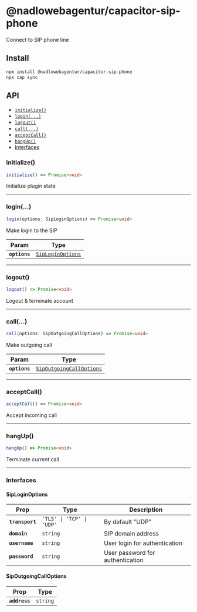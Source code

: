 # @nadlowebagentur/capacitor-sip-phone

Connect to SIP phone line

## Install

```bash
npm install @nadlowebagentur/capacitor-sip-phone
npx cap sync
```

## API

<docgen-index>

- [`initialize()`](#initialize)
- [`login(...)`](#login)
- [`logout()`](#logout)
- [`call(...)`](#call)
- [`acceptCall()`](#acceptcall)
- [`hangUp()`](#hangup)
- [Interfaces](#interfaces)

</docgen-index>

<docgen-api>
<!--Update the source file JSDoc comments and rerun docgen to update the docs below-->

### initialize()

```typescript
initialize() => Promise<void>
```

Initialize plugin state

---

### login(...)

```typescript
login(options: SipLoginOptions) => Promise<void>
```

Make login to the SIP

| Param         | Type                                                        |
| ------------- | ----------------------------------------------------------- |
| **`options`** | <code><a href="#siploginoptions">SipLoginOptions</a></code> |

---

### logout()

```typescript
logout() => Promise<void>
```

Logout & terminate account

---

### call(...)

```typescript
call(options: SipOutgoingCallOptions) => Promise<void>
```

Make outgoing call

| Param         | Type                                                                      |
| ------------- | ------------------------------------------------------------------------- |
| **`options`** | <code><a href="#sipoutgoingcalloptions">SipOutgoingCallOptions</a></code> |

---

### acceptCall()

```typescript
acceptCall() => Promise<void>
```

Accept incoming call

---

### hangUp()

```typescript
hangUp() => Promise<void>
```

Terminate current call

---

### Interfaces

#### SipLoginOptions

| Prop            | Type                                 | Description                      |
| --------------- | ------------------------------------ | -------------------------------- |
| **`transport`** | <code>'TLS' \| 'TCP' \| 'UDP'</code> | By default "UDP"                 |
| **`domain`**    | <code>string</code>                  | SIP domain address               |
| **`username`**  | <code>string</code>                  | User login for authentication    |
| **`password`**  | <code>string</code>                  | User password for authentication |

#### SipOutgoingCallOptions

| Prop          | Type                |
| ------------- | ------------------- |
| **`address`** | <code>string</code> |

</docgen-api>
